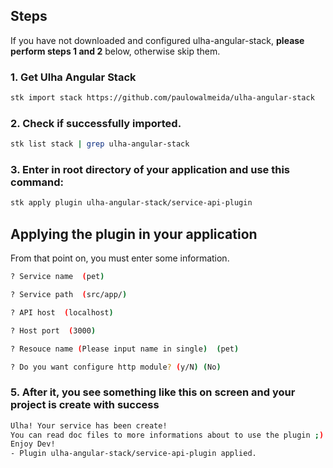 ## Steps
If you have not downloaded and configured ulha-angular-stack, **please perform steps 1 and 2** below, otherwise skip them.

### 1. Get Ulha Angular Stack
```sh
stk import stack https://github.com/paulowalmeida/ulha-angular-stack
```
### 2. Check if successfully imported.
```sh
stk list stack | grep ulha-angular-stack
```
### 3. Enter in root directory of your application and use this command:
```sh
stk apply plugin ulha-angular-stack/service-api-plugin
```
## Applying the plugin in your application
From that point on, you must enter some information.
```sh
? Service name  (pet)
```
```sh
? Service path  (src/app/)
```
```sh
? API host  (localhost)
```
```sh
? Host port  (3000)
```
```sh
? Resouce name (Please input name in single)  (pet)
```
```sh
? Do you want configure http module? (y/N) (No)
```
### 5. After it, you see something like this on screen and your project is create with success
```sh
Ulha! Your service has been create!
You can read doc files to more informations about to use the plugin ;)
Enjoy Dev!
- Plugin ulha-angular-stack/service-api-plugin applied.
```